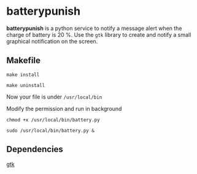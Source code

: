 batterypunish
=============

**batterypunish** is a python service to notify a message alert when the charge of battery is 20 %.
Use the `gtk` library to create and notify a small graphical notification on the screen.

## Makefile

`make install`

`make uninstall`

Now your file is under `/usr/local/bin`

Modify the permission and run in background

`chmod +x /usr/local/bin/battery.py`

`sudo /usr/local/bin/battery.py &`


## Dependencies

[gtk][pygtk]


[pygtk]: https://wiki.python.org/moin/PyGtk
